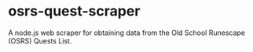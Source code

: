 # osrs-quest-scraper
A node.js web scraper for obtaining data from the Old School Runescape (OSRS) Quests List.
